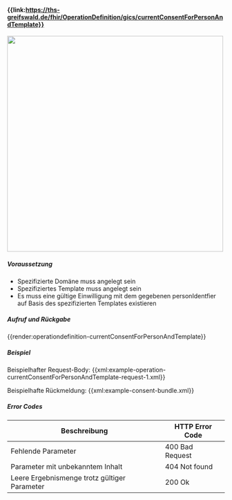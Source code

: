 #### **{{link:https://ths-greifswald.de/fhir/OperationDefinition/gics/currentConsentForPersonAndTemplate}}**

<p align="left">
  <img width="500" src="https://www.ths-greifswald.de/wp-content/uploads/2021/06/fhirgateway-gics.png">
</p>

##### **Voraussetzung** 
- Spezifizierte Domäne muss angelegt sein
- Spezifiziertes Template muss angelegt sein
- Es muss eine gültige Einwilligung mit dem gegebenen personIdentfier auf Basis des spezifizierten Templates existieren

##### **Aufruf und Rückgabe**
{{render:operationdefinition-currentConsentForPersonAndTemplate}}

##### **Beispiel**
Beispielhafter Request-Body:
{{xml:example-operation-currentConsentForPersonAndTemplate-request-1.xml}}

Beispielhafte Rückmeldung:
{{xml:example-consent-bundle.xml}}

##### **Error Codes**

| Beschreibung|HTTP Error Code|
--- | --- 
|Fehlende Parameter|400 Bad Request|
|Parameter mit unbekanntem Inhalt|404 Not found|
|Leere Ergebnismenge trotz gültiger Parameter|200 Ok|